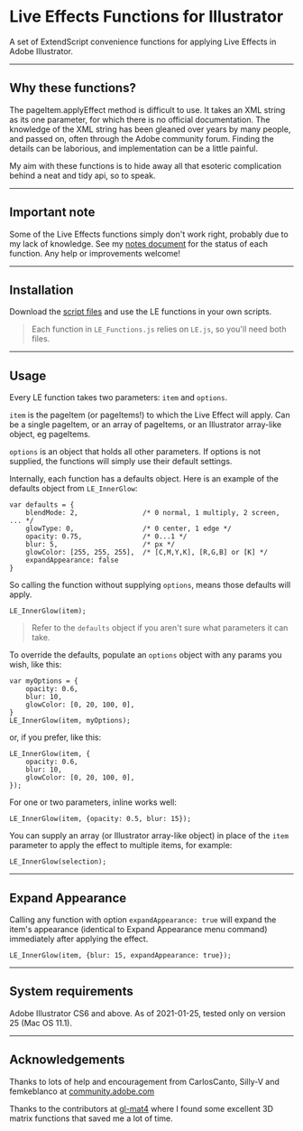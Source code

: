 # Live Effects Functions for Illustrator

A set of ExtendScript convenience functions for applying Live Effects in Adobe Illustrator.

---
## Why these functions?
The pageItem.applyEffect method is difficult to use. It takes an XML string as its one parameter, for which there is no official documentation. The knowledge of the XML string has been gleaned over years by many people, and passed on, often through the Adobe community forum. Finding the details can be laborious, and implementation can be a little painful.

My aim with these functions is to hide away all that esoteric complication behind a neat and tidy api, so to speak.

---
## Important note

Some of the Live Effects functions simply don't work right, probably due to my lack of knowledge. See my [notes document](https://mark1bean.github.io/ai-live-effect-functions/) for the status of each function. Any help or improvements welcome!

---
## Installation

Download the [script files](https://github.com/mark1bean/ai-live-effect-functions/archive/master.zip) and use the LE functions in your own scripts.

> Each function in `LE_Functions.js` relies on `LE.js`, so you'll need both files.


---
## Usage

Every LE function takes two parameters: `item` and `options`.

`item` is the pageItem (or pageItems!) to which the Live Effect will apply. Can be a single pageItem, or an array of pageItems, or an Illustrator array-like object, eg pageItems.

`options` is an object that holds all other parameters. If options is not supplied, the functions will simply use their default settings.


Internally, each function has a defaults object. Here is an example of the defaults object from `LE_InnerGlow`:

```
var defaults = {
    blendMode: 2,                /* 0 normal, 1 multiply, 2 screen, ... */
    glowType: 0,                 /* 0 center, 1 edge */
    opacity: 0.75,               /* 0...1 */
    blur: 5,                     /* px */
    glowColor: [255, 255, 255],  /* [C,M,Y,K], [R,G,B] or [K] */
    expandAppearance: false
}
```

So calling the function without supplying `options`, means those defaults will apply.

```
LE_InnerGlow(item);
```

> Refer to the `defaults` object if you aren't sure what parameters it can take.

To override the defaults, populate an `options` object with any params you wish, like this:

```
var myOptions = {
    opacity: 0.6,
    blur: 10,
    glowColor: [0, 20, 100, 0],
}
LE_InnerGlow(item, myOptions);
```

or, if you prefer, like this:

```
LE_InnerGlow(item, {
    opacity: 0.6,
    blur: 10,
    glowColor: [0, 20, 100, 0],
});
```

For one or two parameters, inline works well:
```
LE_InnerGlow(item, {opacity: 0.5, blur: 15});
```

You can supply an array (or Illustrator array-like object) in place of the `item` parameter to apply the effect to multiple items, for example:

```
LE_InnerGlow(selection);
```

---
## Expand Appearance

Calling any function with option `expandAppearance: true` will expand the item's appearance (identical to Expand Appearance menu command) immediately after applying the effect.

```
LE_InnerGlow(item, {blur: 15, expandAppearance: true});
```

---
## System requirements

Adobe Illustrator CS6 and above. As of 2021-01-25, tested only on version 25 (Mac OS 11.1).

---
## Acknowledgements

Thanks to lots of help and encouragement from CarlosCanto, Silly-V and femkeblanco at [community.adobe.com](https://community.adobe.com)

Thanks to the contributors at [gl-mat4](https://github.com/stackgl/gl-mat4) where I found some excellent 3D matrix functions that saved me a lot of time.
